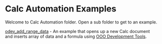 # Calc Automation Examples

Welcome to Calc Automation folder. Open a sub folder to get to an example.

[odev_add_range_data](./odev_add_range_data/) - An example that opens up a new Calc document and inserts array of data and a formula using [OOO Development Tools].

[OOO Development Tools]: https://python-ooo-dev-tools.readthedocs.io/en/latest/
